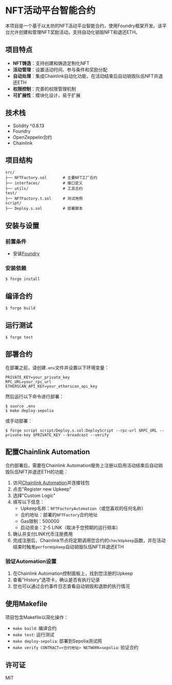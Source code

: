 # NFT活动平台智能合约

本项目是一个基于以太坊的NFT活动平台智能合约，使用Foundry框架开发。该平台允许创建和管理NFT奖励活动，支持自动化销毁NFT和退还ETH。

## 项目特点

- **NFT铸造**：支持创建和铸造定制化NFT
- **活动管理**：设置活动时间、参与条件和奖励分配
- **自动处理**：集成Chainlink自动化功能，在活动结束后自动销毁队伍NFT并退还ETH
- **权限控制**：完善的权限管理机制
- **可扩展性**：模块化设计，易于扩展

## 技术栈

- Solidity ^0.8.13
- Foundry
- OpenZeppelin合约
- Chainlink

## 项目结构

```
src/
├── NFTFactory.sol       # 主要NFT工厂合约
├── interfaces/          # 接口定义
├── utils/               # 工具合约
test/
├── NFTFactory.t.sol     # 测试用例
script/
├── Deploy.s.sol         # 部署脚本
```

## 安装与设置

### 前置条件

- 安装[Foundry](https://book.getfoundry.sh/getting-started/installation)

### 安装依赖

```shell
$ forge install
```

## 编译合约

```shell
$ forge build
```

## 运行测试

```shell
$ forge test
```

## 部署合约

在部署之前，请创建`.env`文件并设置以下环境变量：

```
PRIVATE_KEY=your_private_key
RPC_URL=your_rpc_url
ETHERSCAN_API_KEY=your_etherscan_api_key
```

然后运行以下命令进行部署：

```shell
$ source .env
$ make deploy-sepolia
```

或手动部署：

```shell
$ forge script script/Deploy.s.sol:DeployScript --rpc-url $RPC_URL --private-key $PRIVATE_KEY --broadcast --verify
```

## 配置Chainlink Automation

合约部署后，需要在Chainlink Automation服务上注册以启用活动结束后自动销毁队伍NFT并退还ETH的功能：

1. 访问[Chainlink Automation](https://automation.chain.link/)并连接钱包
2. 点击"Register new Upkeep"
3. 选择"Custom Logic"
4. 填写以下信息：
   - Upkeep名称：`NFTFactoryAutomation`（或您喜欢的任何名称）
   - 合约地址：部署的`NFTFactory`合约地址
   - Gas限制：500000
   - 启动资金：2-5 LINK（取决于您预期的运行频率）
5. 确认并支付LINK代币注册费用
6. 完成注册后，Chainlink节点将定期调用您合约的`checkUpkeep`函数，并在活动结束时触发`performUpkeep`自动销毁队伍NFT并退还ETH

### 验证Automation设置

1. 在Chainlink Automation控制面板上，找到您注册的Upkeep
2. 查看"History"选项卡，确认是否有执行记录
3. 您也可以通过合约事件日志查看自动销毁和退款的执行情况

## 使用Makefile

项目包含Makefile以简化操作：

- `make build`: 编译合约
- `make test`: 运行测试
- `make deploy-sepolia`: 部署到Sepolia测试网
- `make verify CONTRACT=<合约地址> NETWORK=sepolia`: 验证合约

## 许可证

MIT
